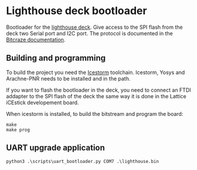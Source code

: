 # Lighthouse deck bootloader

Bootloader for the [lighthouse deck](https://www.bitcraze.io/lighthouse-positioning-deck/).
Give access to the SPI flash from the deck two Serial port and I2C port.
The protocol is documented in the [Bitcraze documentation](https://www.bitcraze.io/documentation/repository/lighthouse-bootloader/master/).


## Building and programming

To build the project you need the [Icestorm](http://www.clifford.at/icestorm/#install) toolchain. Icestorm, Yosys and Arachne-PNR needs to be installed and in the path.

If you want to flash the bootloader in the deck, you need to connect an FTDI addapter to the SPI flash of the deck the same way it is done in the Lattice iCEstick developement board.

When icestorm is installed, to build the bitstream and program the board:
```
make
make prog
```

## UART upgrade application

```
python3 .\scripts\uart_bootloader.py COM7 .\lighthouse.bin
```